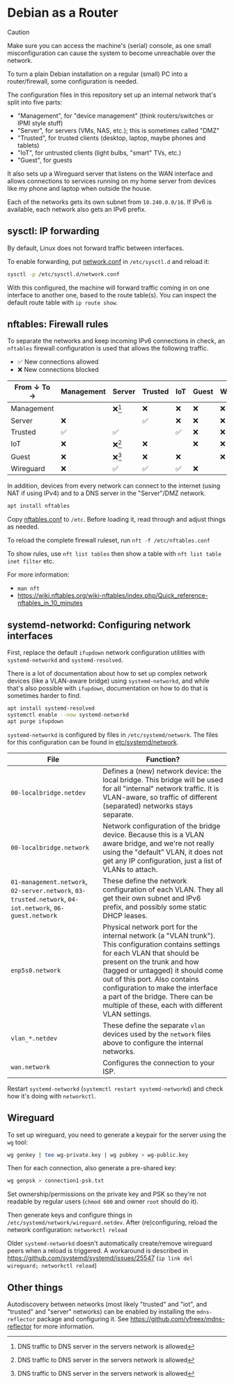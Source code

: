 # Debian as a Router

> [!CAUTION]
> Make sure you can access the machine's (serial) console,
> as one small misconfiguration can cause the system to become
> unreachable over the network.

To turn a plain Debian installation on a regular (small) PC into a
router/firewall, some configuration is needed.

The configuration files in this repository set up an internal network
that's split into five parts:

  - "Management", for "device management" (think routers/switches or IPMI style stuff)
  - "Server", for servers (VMs, NAS, etc.); this is sometimes called "DMZ"
  - "Trusted", for trusted clients (desktop, laptop, maybe phones and tablets)
  - "IoT", for untrusted clients (light bulbs, "smart" TVs, etc.)
  - "Guest", for guests

It also sets up a Wireguard server that listens on the WAN
interface and allows connections to services running on my home
server from devices like my phone and laptop when outside the house.

Each of the networks gets its own subnet from `10.240.0.0/16`.
If IPv6 is available, each network also gets an IPv6 prefix.

<!-- Future: ULA and IPv6 masquerade? -->

## sysctl: IP forwarding

By default, Linux does not forward traffic between interfaces.

To enable forwarding, put [network.conf](etc/sysctl.d/network.conf) in
`/etc/sysctl.d` and reload it:

```sh
sysctl -p /etc/sysctl.d/network.conf
```

With this configured, the machine will forward traffic coming
in on one interface to another one, based to the route table(s).
You can inspect the default route table with `ip route show`.

<!-- Future: move IP forwarding configuration to systemd-networkd -->

## nftables: Firewall rules

To separate the networks and keep incoming IPv6 connections in check,
an `nftables` firewall configuration is used that allows the following
traffic.

* ✅ New connections allowed
* ❌ New connections blocked

| From ↓ To → | Management | Server | Trusted| IoT | Guest | Wireguard |
|-|-|-|-|-|-|-|
| Management |     | ❌[^1]  | ❌  | ❌  | ❌  | ❌ |
| Server     | ❌  |     | ✅  | ❌  | ❌  | ❌ |
| Trusted    | ✅  | ✅  |     | ✅  | ❌  | ❌ |
| IoT        | ❌  | ❌[^1]  | ❌  |     | ❌  | ❌ |
| Guest      | ❌  | ❌[^1]  | ❌  | ❌  |     | ❌ |
| Wireguard  | ❌  | ✅  | ✅  | ✅  | ❌  |    |

In addition, devices from every network can connect to the internet
(using NAT if using IPv4) and to a DNS server in the "Server"/DMZ
network.

[^1]: DNS traffic to DNS server in the servers network is allowed

```sh
apt install nftables
```

Copy [nftables.conf](etc/nftables.conf) to `/etc`. Before loading it,
read through and adjust things as needed.

To reload the complete firewall ruleset, run
`nft -f /etc/nftables.conf`

To show rules, use `nft list tables` then show a table with
`nft list table inet filter` etc.

For more information:

* `man nft`
* https://wiki.nftables.org/wiki-nftables/index.php/Quick_reference-nftables_in_10_minutes

<!-- Future: better counters and named maps in nftables config? -->

## systemd-networkd: Configuring network interfaces

First, replace the default `ifupdown` network configuration utilities
with `systemd-networkd` and `systemd-resolved`.

There is a lot of documentation about how to set up complex network
devices (like a VLAN-aware bridge) using `systemd-networkd`, and
while that's also possible with `ifupdown`, documentation on how to
do that is sometimes harder to find.

```sh
apt install systemd-resolved
systemctl enable --now systemd-networkd
apt purge ifupdown
```

`systemd-networkd` is configured by files in `/etc/systemd/network`.
The files for this configuration can be found in
[etc/systemd/network](/etc/systemd/network/).

| File | Function? |
|-|-|
| `00-localbridge.netdev` | Defines a (new) network device: the local bridge. This bridge will be used for all "internal" network traffic. It is VLAN-aware, so traffic of different (separated) networks stays separate. |
| `00-localbridge.network` | Network configuration of the bridge device. Because this is a VLAN aware bridge, and we're not really using the "default" VLAN, it does not get any IP configuration, just a list of VLANs to attach. |
| `01-management.network`, `02-server.network`, `03-trusted.network`, `04-iot.network`, `06-guest.network` | These define the network configuration of each VLAN. They all get their own subnet and IPv6 prefix, and possibly some static DHCP leases. |
| `enp5s0.network` | Physical network port for the internal network (a "VLAN trunk"). This configuration contains settings for each VLAN that should be present on the trunk and how (tagged or untagged) it should come out of this port. Also contains configuration to make the interface a part of the bridge. There can be multiple of these, each with different VLAN settings. |
| `vlan_*.netdev` | These define the separate `vlan` devices used by the `network` files above to configure the internal networks. |
| `wan.network` | Configures the connection to your ISP. |

Restart `systemd-networkd` (`systemctl restart systemd-networkd`)
and check how it's doing with `networkctl`.

## Wireguard

To set up wireguard, you need to generate a keypair for the server
using the `wg` tool:

```sh
wg genkey | tee wg-private.key | wg pubkey > wg-public.key
```

Then for each connection, also generate a pre-shared key:

```sh
wg genpsk > connection1-psk.txt
```

Set ownership/permissions on the private key and PSK so they're
not readable by regular users (`chmod 600` and owner `root` should
do it).

Then generate keys and configure things in `/etc/systemd/network/wireguard.netdev`. After (re)configuring, reload the network
configuration: `networkctl reload`

Older `systemd-networkd` doesn't automatically create/remove
wireguard peers when a reload is triggered. A workaround is
described in https://github.com/systemd/systemd/issues/25547
(`ip link del wireguard; networkctl reload`)

## Other things

Autodiscovery between networks (most likely "trusted" and "iot", and
"trusted" and "server" networks) can be enabled by installing the
`mdns-reflector` package and configuring it. See https://github.com/vfreex/mdns-reflector for more information.